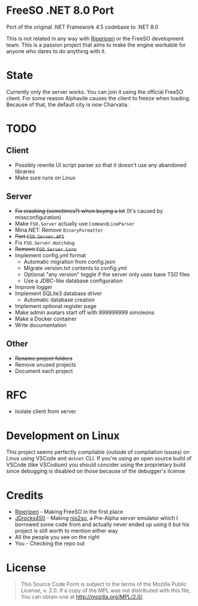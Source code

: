 # FreeSO .NET 8.0 Port
Port of the original .NET Framework 4.5 codebase to .NET 8.0

This is not related in any way with [Riperiperi](https://github.com/riperiperi) or the FreeSO development team. This is a passion project that aims to make the engine workable for anyone who dares to do anything with it.

# State
Currently only the server works. You can join it using the official FreeSO client. For some reason Alphavile causes the client to freeze when loading. Because of that, the default city is now Charvatia.

# TODO
## Client
- Possibly rewrite UI script parser so that it doesn't use any abandoned libraries
- Make sure runs on Linux

## Server
- ~~Fix crashing (sometimes?) when buying a lot~~ (It's caused by missconfiguration)
- Make `FSO.Server` actually use `CommandLineParser`
- Mina.NET: Remove `BinaryFormatter`
- ~~Port `FSO.Server.API`~~
- Fix `FSO.Server.Watchdog`
- ~~Remove `FSO.Server.Core`~~
- Implement config.yml format
  - Automatic migration from config.json
  - Migrate version.txt contents to config.yml
  - Optional "any version" toggle if the server only uses base TSO files
  - Use a JDBC-like database configuration
- Improve logger
- Implement SQLite3 database driver
  - Automatic database creation
- Implement optional register page
- Make admin avatars start off with 999999999 simoleons
- Make a Docker container
- Write documentation

## Other
- ~~Rename project folders~~
- Remove unused projects
- Document each project

# RFC
- Isolate client from server

# Development on Linux
This project seems perfectly compilable (outside of compilation issues) on Linux using VSCode and `dotnet` CLI. If you're using an open source build of VSCode (like VSCodium) you should concider using the proprietary build since debugging is disabled on those because of the debugger's license

# Credits
- [Riperiperi](https://github.com/riperiperi) - Making FreeSO in the first place
- [JDrocks450](https://github.com/JDrocks450) - Making [nio2so](https://github.com/JDrocks450/nio2so), a Pre-Alpha server emulator which I borrowed some code from and actually never ended up using it but his project is still worth to mention either way
- All the people you see on the right 
- You - Checking the repo out

# License
> This Source Code Form is subject to the terms of the Mozilla Public License, v. 2.0.
> If a copy of the MPL was not distributed with this file, You can obtain one at
> http://mozilla.org/MPL/2.0/.

